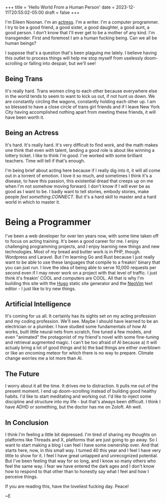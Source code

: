 +++
title = 'Hello World From a Human Person'
date = 2023-12-11T20:55:02-05:00
draft = false
+++

I'm Eileen Noonan. I'm an [actress](https://eileenmnoonan.com). I'm a writer. I'm a computer programmer. I try to be a good friend, a good sister, a good daughter, a good aunt, a good person. I don't know that I'll ever get to be a mother of any kind. I'm transgender. First and foremost I am a human fucking being. Can we all be human beings? 

I suppose that's a question that's been plaguing me lately. I believe having this outlet to process things will help me stop myself from uselessly doom-scrolling or falling into despair, but we'll see!

## Being Trans
It's really hard. Trans women cling to each other because everywhere else in the world tends to seem to want to kick us out, if not hunt us down. We are constantly circling the wagons, constantly holding each other up. I am so blessed to have a close circle of trans girl friends and if I leave New York City having accomplished nothing apart from meeting these friends, it will have been worth it. 

## Being an Actress
It's hard. It's really hard. It's very difficult to find work, and the math makes one think that even _with_ talent, landing a good role is about like winning a lottery ticket. I like to think I'm good. I've worked with some brilliant teachers. Time will tell if that's enough.

I'm being brief about acting here because if I really dig into it, it will all come out in a torrent of emotion. I love it so much, and sometimes I think it's a disease, to have this passion, this existential dread that creeps up on me when I'm not somehow moving forward. I don't know if I will ever be as good as I want to be. I badly want to tell stories, embody stories, make people _feel something_._CONNECT_. But it's a hard skill to master and a hard world in which to master it.    

# Being a Programmer
I've been a web developer for over ten years now, with some time taken off to focus on acting training. It's been a good career for me. I enjoy challenging programming projects, and I enjoy learning new things and new technologies. Most of my bread and butter work is in PHP, though. Wordpress and Laravel. But I'm learning Go and Rust because I just really want to be able to use these languages that compile to a freakin' binary that you can just _run_. I love the idea of being able to serve 10,000 requests per second even if I may never work on a project with that level of traffic. I just think it's freakin' COOL and computers are COOL. All that is why I'm building this site with the [Hugo](gohugo.io) static site generator and the [NeoVim](neovim.io) text editor - I just like to try new things.  

## Artificial Intelligence
It's coming for us all. It certainly has its sights set on my acting profession and my coding profession. We'll see. Maybe I should have learned to be an electrician or a plumber. I have studied some fundamentals of how AI works, built little neural nets from scratch, fine tuned a few models, and even "animated" the protagonist of my friend's novel with some fine-tuning and retrieval augmented magic. I can't be too afraid of AI because a) it will actualy bring a lot of good things and b) the bad things are either overblown or like an oncoming meteor for which there is no way to prepare. Climate change worries me a lot more than AI. 

## The Future
I worry about it all the time. It drives me to distraction. It pulls me out of the present moment. I end up doom-scrolling instead of building good healthy habits. I'd like to start meditating and working out. I'd like to inject some discipline and structure into my life - but that's always been difficult. I think I have ADHD or something, but the doctor has me on Zoloft. Ah well. 

## In Conclusion
I think I'm feeling a little bit depressed. I'm tired of sharing my thoughts on platforms like Threads and X, platforms that are just going to go away. So I want to start making a blog I can feel I have some ownership over. And that starts here, now, in this small way. I turned 40 this year and I feel I have very little to show for it. I feel I have great untapped and unrecognized potential. But I've been feeling that way for so long, and I know so many others who feel the same way. I fear we have entered the dark ages and I don't know how to respond to that other than to honestly say what I feel and how I perceive things. 

If you are reading this, have the loveliest fucking day. Peace!

~E
